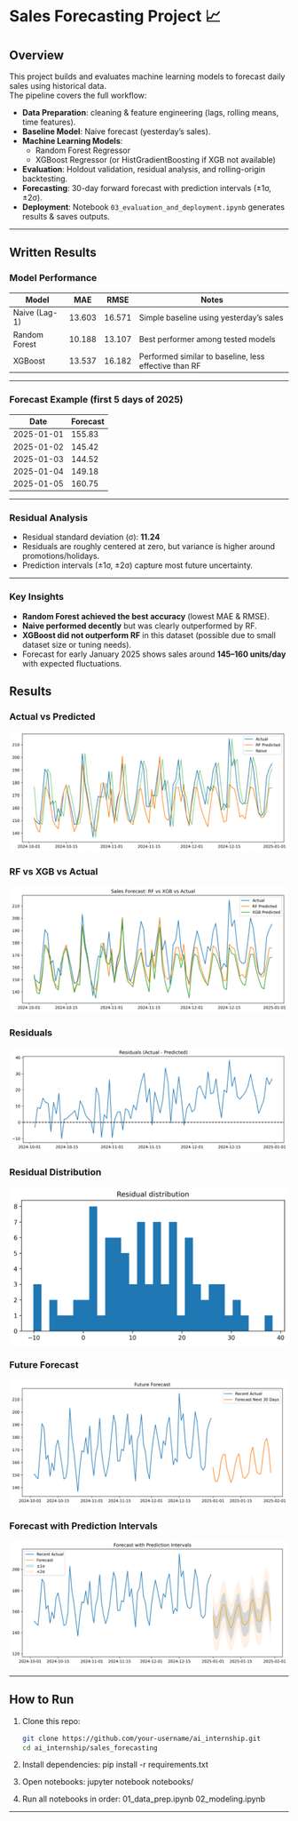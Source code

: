 # Sales Forecasting Project 📈

## Overview
This project builds and evaluates machine learning models to forecast daily sales using historical data.  
The pipeline covers the full workflow:

- **Data Preparation**: cleaning & feature engineering (lags, rolling means, time features).  
- **Baseline Model**: Naive forecast (yesterday’s sales).  
- **Machine Learning Models**:
  - Random Forest Regressor
  - XGBoost Regressor (or HistGradientBoosting if XGB not available)  
- **Evaluation**: Holdout validation, residual analysis, and rolling-origin backtesting.  
- **Forecasting**: 30-day forward forecast with prediction intervals (±1σ, ±2σ).  
- **Deployment**: Notebook `03_evaluation_and_deployment.ipynb` generates results & saves outputs.  


---
## Written Results

### Model Performance

| Model             | MAE    | RMSE   | Notes                                |
|-------------------|--------|--------|--------------------------------------|
| Naive (Lag-1)     | 13.603 | 16.571 | Simple baseline using yesterday’s sales |
| Random Forest     | 10.188 | 13.107 | Best performer among tested models     |
| XGBoost           | 13.537 | 16.182 | Performed similar to baseline, less effective than RF |

---

### Forecast Example (first 5 days of 2025)
| Date       | Forecast |
|------------|----------|
| 2025-01-01 | 155.83   |
| 2025-01-02 | 145.42   |
| 2025-01-03 | 144.52   |
| 2025-01-04 | 149.18   |
| 2025-01-05 | 160.75   |

---

### Residual Analysis
- Residual standard deviation (σ): **11.24**  
- Residuals are roughly centered at zero, but variance is higher around promotions/holidays.  
- Prediction intervals (±1σ, ±2σ) capture most future uncertainty.  

---

### Key Insights
- **Random Forest achieved the best accuracy** (lowest MAE & RMSE).  
- **Naive performed decently** but was clearly outperformed by RF.  
- **XGBoost did not outperform RF** in this dataset (possible due to small dataset size or tuning needs).  
- Forecast for early January 2025 shows sales around **145–160 units/day** with expected fluctuations.  

## Results

### Actual vs Predicted
![Actual vs Predicted](images/actual_vs_predicted.png)

### RF vs XGB vs Actual
![RF vs XGB](images/rf_vs_xgb_vs_actual.png)

### Residuals
![Residuals](images/residuals.png)

### Residual Distribution
![Residual Distribution](images/residual_distribution.png)

### Future Forecast
![Future Forecast](images/future_forecast.png)

### Forecast with Prediction Intervals
![Forecast with Intervals](images/forecast_with_intervals.png)

---

## How to Run

1. Clone this repo:
   ```bash
   git clone https://github.com/your-username/ai_internship.git
   cd ai_internship/sales_forecasting

2. Install dependencies:
   pip install -r requirements.txt

3. Open notebooks:
   jupyter notebook notebooks/

4. Run all notebooks in order:
   01_data_prep.ipynb
   02_modeling.ipynb

---
